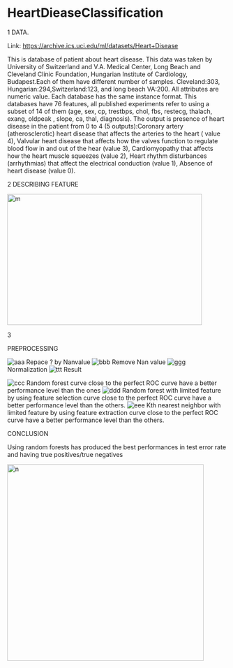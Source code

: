 # HeartDieaseClassification
1	DATA. 

  Link: https://archive.ics.uci.edu/ml/datasets/Heart+Disease
  
  
  This is database of patient about heart disease. This data was taken by University of Switzerland and V.A. Medical Center, Long Beach and Cleveland Clinic Foundation, Hungarian Institute of Cardiology, Budapest.Each of them have different number of samples. Cleveland:303, Hungarian:294,Switzerland:123, and long beach VA:200. All attributes are numeric value. Each database has the same instance format. This databases have 76 features, all published experiments refer to using a subset of 14 of them (age, sex, cp, trestbps, chol, fbs, restecg, thalach, exang, oldpeak , slope, ca, thal, diagnosis). The output is presence of heart disease in the patient from 0 to 4 (5 outputs):Coronary artery (atherosclerotic) heart disease that affects the arteries to the heart ( value 4), Valvular heart disease that affects how the valves function to regulate blood flow in and out of the hear (value 3), Cardiomyopathy that affects how the heart muscle squeezes (value 2), Heart rhythm disturbances (arrhythmias) that affect the electrical conduction (value 1), Absence of heart disease (value 0).

2 DESCRIBING FEATURE



<img width="446" alt="m" src="https://user-images.githubusercontent.com/47764275/105010215-6aec2b00-5a09-11eb-84aa-873697eb9905.PNG" width="1800" height="300" >

3

PREPROCESSING

![aaa](https://user-images.githubusercontent.com/47764275/105008447-3d9e7d80-5a07-11eb-9a33-ba0d84e6a091.png)
Repace ? by Nanvalue 
![bbb](https://user-images.githubusercontent.com/47764275/105008486-4c853000-5a07-11eb-97b1-49cccfa5c840.png)
Remove Nan value
![ggg](https://user-images.githubusercontent.com/47764275/105008933-e056fc00-5a07-11eb-9c3a-3e7dc24329dd.png)
Normalization
![ttt](https://user-images.githubusercontent.com/47764275/105009019-f95fad00-5a07-11eb-89fd-576cc3ed72ef.png)
Result

![ccc](https://user-images.githubusercontent.com/47764275/105009121-1dbb8980-5a08-11eb-87aa-ae99c5167c62.png)
Random forest curve close to the perfect ROC curve have a better performance level than the ones
![ddd](https://user-images.githubusercontent.com/47764275/105009154-2744f180-5a08-11eb-8c9c-3906ff8ccaa7.png)
Random forest with limited feature by using feature selection curve close to the perfect ROC curve have a better performance level than the others.
![eee](https://user-images.githubusercontent.com/47764275/105009171-2ca23c00-5a08-11eb-976c-859e69fc2144.png)
Kth nearest neighbor with limited feature by using feature extraction curve close to the perfect ROC curve have a better performance level than the others.

CONCLUSION

Using random forests has produced the best performances in test error rate and having true positives/true negatives

<img width="450" alt="n" src="https://user-images.githubusercontent.com/47764275/105010239-74759300-5a09-11eb-90c0-7910328cc8b8.PNG">

